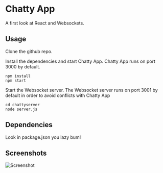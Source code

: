 Chatty App
=====================

A first look at React and Websockets.

## Usage

Clone the github repo.

Install the dependencies and start Chatty App.
Chatty App runs on port 3000 by default.

```
npm install
npm start
```
Start the Websocket server.
The Websocket server runs on port 3001 by default in order to avoid conflicts with Chatty App
```
cd chattyserver
node server.js
```

## Dependencies

Look in package.json you lazy bum!

## Screenshots
![Screenshot](./build/Chatty.jpg)